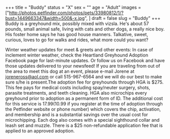 +++
title = "Buddy"
status = "X"
sex = ""
age = "Adult"
images = ["http://photos.petfinder.com/photos/pets/33980812/1/?bust=1449663347&width=500&-x.jpg",
]
draft = false
slug = "Buddy"
+++
Buddy is a greyhound mix, possibly mixed with vizsla. He's about 57 pounds, small animal safe, living with cats and other dogs, a really nice boy. His foster home says he has good house manners. Talkative, sweet, curious, loves to go for walks and rides, what more could you want?

Winter weather updates for meet & greets and other events: In case of inclement winter weather, check the Heartland Greyhound Adoption Facebook page for last-minute updates. Or follow us on Facebook and have those updates delivered to your newsfeed!
If you are traveling from out of the area to meet this dog at an event, please e-mail Jorene at joreneross@aol.com or call 515-967-6564 and we will do our best to make sure s/he is present.The adoption fee for greyhounds through HGA is $275. This fee pays for medical costs including spay/neuter surgery, shots, parasite treatments, and teeth cleaning. HGA also microchips every greyhound prior to adoption as a permanent form of ID. The additional cost for this service is $17.99 ($10.99 if you register at the time of adoption through the Petfinder website or phone number) which covers the chip, activation, and membership and is a substantial savings over the usual cost for microchipping. Each dog also comes with a special sighthound collar and leash set and muzzle. There is a $25 non-refundable application fee that is applied to an approved adoption.

